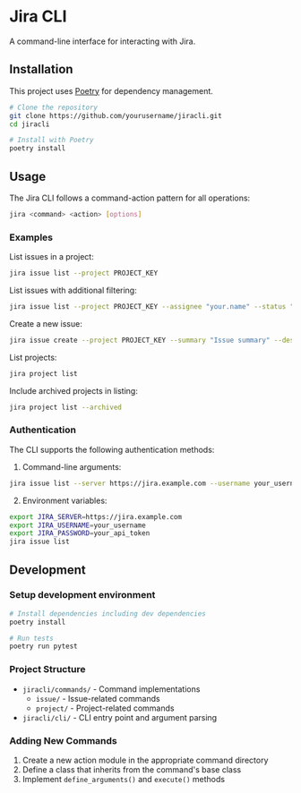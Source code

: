 # Jira CLI

A command-line interface for interacting with Jira.

## Installation

This project uses [Poetry](https://python-poetry.org/) for dependency management.

```bash
# Clone the repository
git clone https://github.com/yourusername/jiracli.git
cd jiracli

# Install with Poetry
poetry install
```

## Usage

The Jira CLI follows a command-action pattern for all operations:

```bash
jira <command> <action> [options]
```

### Examples

List issues in a project:
```bash
jira issue list --project PROJECT_KEY
```

List issues with additional filtering:
```bash
jira issue list --project PROJECT_KEY --assignee "your.name" --status "In Progress"
```

Create a new issue:
```bash
jira issue create --project PROJECT_KEY --summary "Issue summary" --description "Detailed description"
```

List projects:
```bash
jira project list
```

Include archived projects in listing:
```bash
jira project list --archived
```

### Authentication

The CLI supports the following authentication methods:

1. Command-line arguments:
```bash
jira issue list --server https://jira.example.com --username your_username --password your_api_token
```

2. Environment variables:
```bash
export JIRA_SERVER=https://jira.example.com
export JIRA_USERNAME=your_username
export JIRA_PASSWORD=your_api_token
jira issue list
```

## Development

### Setup development environment

```bash
# Install dependencies including dev dependencies
poetry install

# Run tests
poetry run pytest
```

### Project Structure

- `jiracli/commands/` - Command implementations
  - `issue/` - Issue-related commands
  - `project/` - Project-related commands
- `jiracli/cli/` - CLI entry point and argument parsing

### Adding New Commands

1. Create a new action module in the appropriate command directory
2. Define a class that inherits from the command's base class
3. Implement `define_arguments()` and `execute()` methods
